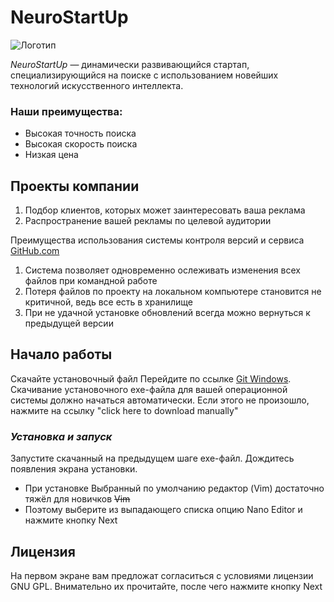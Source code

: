 # **NeuroStartUp**

![Логотип](https://camo.githubusercontent.com/c6727c717cad1e4820481abb87524f90782445c5/68747470733a2f2f692e696d6775722e636f6d2f495a4f525769492e706e67)

*NeuroStartUp* — динамически развивающийся стартап, специализирующийся на поиске с использованием новейших технологий искусственного интеллекта.

### Наши преимущества:
* Высокая точность поиска
* Высокая скорость поиска
* Низкая цена

## Проекты компании
1. Подбор клиентов, которых может заинтересовать ваша реклама
1. Распространение вашей рекламы по целевой аудитории

Преимущества использования системы контроля версий и сервиса [GitHub.com](https://github.com/)

1. Система позволяет одновременно ослеживать изменения всех файлов при командной работе
1. Потеря файлов по проекту на локальном компьютере становится не критичной, ведь все есть в хранилище
1. При не удачной установке обновлений всегда можно вернуться к предыдущей версии
## Начало работы
Скачайте установочный файл
Перейдите по ссылке [Git Windows](https://git-scm.com/download/win). Скачивание установочного exe-файла для вашей операционной системы должно начаться автоматически. Если этого не произошло, нажмите на ссылку "click here to download manually" 
### *Установка и запуск*
Запустите скачанный на предыдущем шаге exe-файл. Дождитесь появления экрана установки.
* При установке Выбранный по умолчанию редактор (Vim) достаточно тяжёл для новичков ~~Vim~~
* Поэтому выберите из выпадающего списка опцию Nano Editor и нажмите кнопку Next

## Лицензия
На первом экране вам предложат согласиться с условиями лицензии GNU GPL. Внимательно их прочитайте, после чего нажмите кнопку Next


